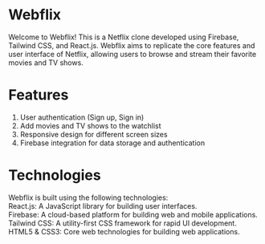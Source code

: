 # Webflix
  Welcome to Webflix! This is a Netflix clone developed using Firebase, Tailwind CSS, and React.js. Webflix aims to replicate the core features and user   interface of Netflix, allowing users to browse and stream their favorite movies and TV shows.


# Features
  1. User authentication (Sign up, Sign in)
  2. Add movies and TV shows to the watchlist
  3. Responsive design for different screen sizes
  4. Firebase integration for data storage and authentication

# Technologies
  Webflix is built using the following technologies:  
    React.js: A JavaScript library for building user interfaces.  
    Firebase: A cloud-based platform for building web and mobile applications.  
    Tailwind CSS: A utility-first CSS framework for rapid UI development.  
    HTML5 & CSS3: Core web technologies for building web applications.
  
